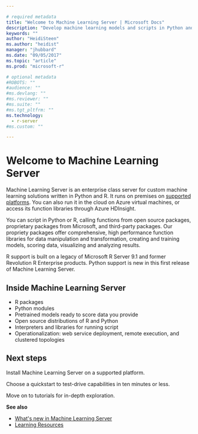 ```yaml
---

# required metadata
title: "Welcome to Machine Learning Server | Microsoft Docs"
description: "Develop machine learning models and scripts in Python and R for on-prem deployment behind the firewall. Microsoft R Server and Python packages and interpreters are included."
keywords: ""
author: "HeidiSteen"
ms.author: "heidist"
manager: "jhubbard"
ms.date: "09/05/2017"
ms.topic: "article"
ms.prod: "microsoft-r"

# optional metadata
#ROBOTS: ""
#audience: ""
#ms.devlang: ""
#ms.reviewer: ""
#ms.suite: ""
#ms.tgt_pltfrm: ""
ms.technology:
  - r-server
#ms.custom: ""

---
```


# Welcome to Machine Learning Server

Machine Learning Server is an enterprise class server for custom machine learning solutions written in Python and R. It runs on premises on [supported platforms](install/r-server-install-supported-platforms.md). You can also run it in the cloud on Azure virtual machines, or access its function libraries through Azure HDInsight.

You can script in Python or R, calling functions from open source packages, proprietary packages from Microsoft, and third-party packages. Our propriety packages offer comprehensive, high performance function libraries for data manipulation and transformation, creating and training models, scoring data, visualizing and analyzing results.

R support is built on a legacy of Microsoft R Server 9.1 and former Revolution R Enterprise products. Python support is new in this first release of Machine Learning Server. 

## Inside Machine Learning Server

+ R packages
+ Python modules
+ Pretrained models ready to score data you provide
+ Open source distributions of R and Python
+ Interpreters and libraries for running script
+ Operationalization: web service deployment, remote execution, and clustered topologies

## Next steps

Install Machine Learning Server on a supported platform. 

Choose a quickstart to test-drive capabilities in ten minutes or less.

Move on to tutorials for in-depth exploration.


**See also**

+ [What's new in Machine Learning Server](whats-new-in-machine-learning-server.md)
+ [Learning Resources](resources-more.md)
